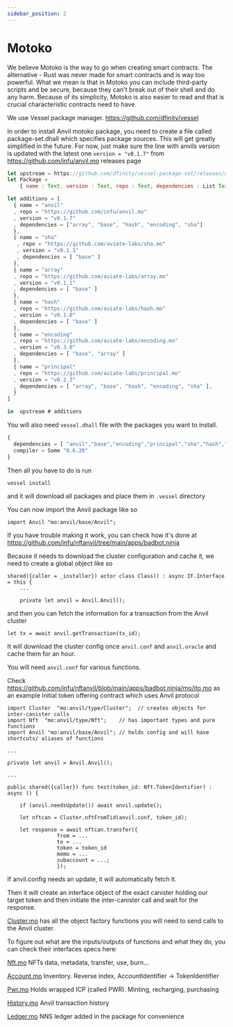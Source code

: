 ```yaml
---
sidebar_position: 2
---
```


# Motoko

We believe Motoko is the way to go when creating smart contracts. The alternative - Rust was never made for smart contracts and is way too powerful. What we mean is that in Motoko you can include third-party scripts and be secure, because they can't break out of their shell and do any harm. Because of its simplicity, Motoko is also easier to read and that is crucial characteristic contracts need to have.

We use Vessel package manager.
https://github.com/dfinity/vessel

In order to install Anvil motoko package, you need to create a file called package-set.dhall which specifies package sources. This will get greatly simplified in the future. For now, just make sure the line with anvils version is updated with the latest one `version = "v0.1.7"` from https://github.com/infu/anvil.mo releases page

```js
let upstream = https://github.com/dfinity/vessel-package-set/releases/download/mo-0.6.20-20220131/package-set.dhall
let Package =
    { name : Text, version : Text, repo : Text, dependencies : List Text }

let additions = [
  { name = "anvil"
  , repo = "https://github.com/infu/anvil.mo"
  , version = "v0.1.7"
  , dependencies = ["array", "base", "hash", "encoding", "sha"]
  },
  { name = "sha"
   , repo = "https://github.com/aviate-labs/sha.mo"
   , version = "v0.1.1"
   , dependencies = [ "base" ]
  },
  { name = "array"
  , repo = "https://github.com/aviate-labs/array.mo"
  , version = "v0.1.1"
  , dependencies = [ "base" ]
  },
  { name = "hash"
  , repo = "https://github.com/aviate-labs/hash.mo"
  , version = "v0.1.0"
  , dependencies = [ "base" ]
  },
  { name = "encoding"
  , repo = "https://github.com/aviate-labs/encoding.mo"
  , version = "v0.3.0"
  , dependencies = [ "base", "array" ]
  },
  { name = "principal"
  , repo = "https://github.com/aviate-labs/principal.mo"
  , version = "v0.2.3"
  , dependencies = [ "array", "base", "hash", "encoding", "sha" ],
  }
]

in  upstream # additions
```

You will also need `vessel.dhall` file with the packages you want to install.

```js
{
  dependencies = [ "anvil","base","encoding","principal","sha","hash","array"],
  compiler = Some "0.6.20"
}
```

Then all you have to do is run

```bash
vessel install
```

and it will download all packages and place them in `.vessel` directory

You can now import the Anvil package like so

```motoko
import Anvil "mo:anvil/base/Anvil";
```

If you have trouble making it work, you can check how it's done at https://github.com/infu/nftanvil/tree/main/apps/badbot.ninja

Because it needs to download the cluster configuration and cache it, we need to create a global object like so

```motoko
shared({caller = _installer}) actor class Class() : async IF.Interface = this {
    ...

    private let anvil = Anvil.Anvil();
```

and then you can fetch the information for a transaction from the Anvil cluster

```motoko
let tx = await anvil.getTransaction(tx_id);
```

It will download the cluster config once `anvil.conf` and `anvil.oracle` and cache them for an hour.

You will need `anvil.conf` for various functions.

Check https://github.com/infu/nftanvil/blob/main/apps/badbot.ninja/mo/ito.mo as an example initial token offering contract which uses Anvil protocol

```motoko
import Cluster  "mo:anvil/type/Cluster";  // creates objects for inter-canister calls
import Nft  "mo:anvil/type/Nft";    // has important types and pure functions
import Anvil "mo:anvil/base/Anvil"; // holds config and will have shortcuts/ aliases of functions

...

private let anvil = Anvil.Anvil();

...

public shared({caller}) func test(token_id: Nft.TokenIdentifier) : async () {

    if (anvil.needsUpdate()) await anvil.update();

    let nftcan = Cluster.nftFromTid(anvil.conf, token_id);

    let response = await nftcan.transfer({
                from = ...
                to = ...
                token = token_id
                memo = ...
                subaccount = ...;
                });
```

If anvil.config needs an update, it will automatically fetch it.

Then it will create an interface object of the exact canister holding our target token and then initiate the inter-canister call and wait for the response.

[Cluster.mo](/docs/motoko/cluster/factory)
has all the object factory functions you will need to send calls to the Anvil cluster.

To figure out what are the inputs/outputs of functions and what they do, you can check their interfaces specs here:

[Nft.mo](/docs/motoko/nft/interface) NFTs data, metadata, transfer, use, burn...

[Account.mo](/docs/motoko/account/interface) Inventory. Reverse index, AccountIdentifier -> TokenIdentifier

[Pwr.mo](/docs/motoko/pwr/interface) Holds wrapped ICP (called PWR). Minting, recharging, purchasing

[History.mo](/docs/motoko/history/interface) Anvil transaction history

[Ledger.mo](/docs/motoko/ledger/interface) NNS ledger added in the package for convenience
